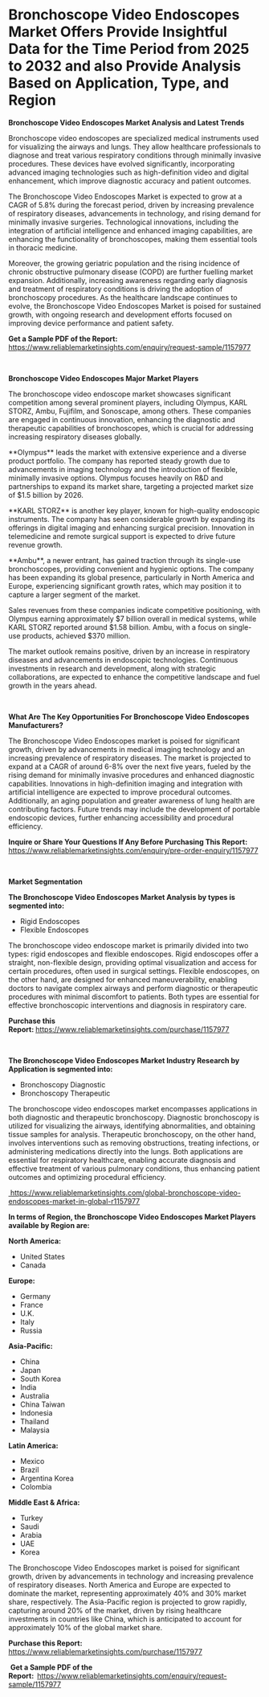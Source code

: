 <p><h1>Bronchoscope Video Endoscopes Market Offers Provide Insightful Data for the Time Period from 2025 to 2032 and also Provide Analysis Based on Application, Type, and Region</h1></p><p><strong>Bronchoscope Video Endoscopes Market Analysis and Latest Trends</strong></p>
<p><p>Bronchoscope video endoscopes are specialized medical instruments used for visualizing the airways and lungs. They allow healthcare professionals to diagnose and treat various respiratory conditions through minimally invasive procedures. These devices have evolved significantly, incorporating advanced imaging technologies such as high-definition video and digital enhancement, which improve diagnostic accuracy and patient outcomes.</p><p>The Bronchoscope Video Endoscopes Market is expected to grow at a CAGR of 5.8% during the forecast period, driven by increasing prevalence of respiratory diseases, advancements in technology, and rising demand for minimally invasive surgeries. Technological innovations, including the integration of artificial intelligence and enhanced imaging capabilities, are enhancing the functionality of bronchoscopes, making them essential tools in thoracic medicine. </p><p>Moreover, the growing geriatric population and the rising incidence of chronic obstructive pulmonary disease (COPD) are further fuelling market expansion. Additionally, increasing awareness regarding early diagnosis and treatment of respiratory conditions is driving the adoption of bronchoscopy procedures. As the healthcare landscape continues to evolve, the Bronchoscope Video Endoscopes Market is poised for sustained growth, with ongoing research and development efforts focused on improving device performance and patient safety.</p></p>
<p><strong>Get a Sample PDF of the Report:&nbsp;</strong> <a href="https://www.reliablemarketinsights.com/enquiry/request-sample/1157977?utm_campaign=3290&utm_medium=2&utm_source=Github&utm_content=ia&utm_term=14042025&utm_id=bronchoscope-video-endoscopes">https://www.reliablemarketinsights.com/enquiry/request-sample/1157977</a></p>
<p>&nbsp;</p>
<p><strong>Bronchoscope Video Endoscopes Major Market Players</strong></p>
<p><p>The bronchoscope video endoscope market showcases significant competition among several prominent players, including Olympus, KARL STORZ, Ambu, Fujifilm, and Sonoscape, among others. These companies are engaged in continuous innovation, enhancing the diagnostic and therapeutic capabilities of bronchoscopes, which is crucial for addressing increasing respiratory diseases globally.</p><p>**Olympus** leads the market with extensive experience and a diverse product portfolio. The company has reported steady growth due to advancements in imaging technology and the introduction of flexible, minimally invasive options. Olympus focuses heavily on R&D and partnerships to expand its market share, targeting a projected market size of $1.5 billion by 2026.</p><p>**KARL STORZ** is another key player, known for high-quality endoscopic instruments. The company has seen considerable growth by expanding its offerings in digital imaging and enhancing surgical precision. Innovation in telemedicine and remote surgical support is expected to drive future revenue growth.</p><p>**Ambu**, a newer entrant, has gained traction through its single-use bronchoscopes, providing convenient and hygienic options. The company has been expanding its global presence, particularly in North America and Europe, experiencing significant growth rates, which may position it to capture a larger segment of the market.</p><p>Sales revenues from these companies indicate competitive positioning, with Olympus earning approximately $7 billion overall in medical systems, while KARL STORZ reported around $1.58 billion. Ambu, with a focus on single-use products, achieved $370 million.</p><p>The market outlook remains positive, driven by an increase in respiratory diseases and advancements in endoscopic technologies. Continuous investments in research and development, along with strategic collaborations, are expected to enhance the competitive landscape and fuel growth in the years ahead.</p></p>
<p>&nbsp;</p>
<p><strong>What Are The Key Opportunities For Bronchoscope Video Endoscopes Manufacturers?</strong></p>
<p><p>The Bronchoscope Video Endoscopes market is poised for significant growth, driven by advancements in medical imaging technology and an increasing prevalence of respiratory diseases. The market is projected to expand at a CAGR of around 6-8% over the next five years, fueled by the rising demand for minimally invasive procedures and enhanced diagnostic capabilities. Innovations in high-definition imaging and integration with artificial intelligence are expected to improve procedural outcomes. Additionally, an aging population and greater awareness of lung health are contributing factors. Future trends may include the development of portable endoscopic devices, further enhancing accessibility and procedural efficiency.</p></p>
<p><strong>Inquire or Share Your Questions If Any Before Purchasing This Report:</strong> <a href="https://www.reliablemarketinsights.com/enquiry/pre-order-enquiry/1157977?utm_campaign=3290&utm_medium=2&utm_source=Github&utm_content=ia&utm_term=14042025&utm_id=bronchoscope-video-endoscopes">https://www.reliablemarketinsights.com/enquiry/pre-order-enquiry/1157977</a></p>
<p>&nbsp;</p>
<p><strong>Market Segmentation</strong></p>
<p><strong>The Bronchoscope Video Endoscopes Market Analysis by types is segmented into:</strong></p>
<p><ul><li>Rigid Endoscopes</li><li>Flexible Endoscopes</li></ul></p>
<p><p>The bronchoscope video endoscope market is primarily divided into two types: rigid endoscopes and flexible endoscopes. Rigid endoscopes offer a straight, non-flexible design, providing optimal visualization and access for certain procedures, often used in surgical settings. Flexible endoscopes, on the other hand, are designed for enhanced maneuverability, enabling doctors to navigate complex airways and perform diagnostic or therapeutic procedures with minimal discomfort to patients. Both types are essential for effective bronchoscopic interventions and diagnosis in respiratory care.</p></p>
<p><strong>Purchase this Report:&nbsp;</strong><a href="https://www.reliablemarketinsights.com/purchase/1157977?utm_campaign=3290&utm_medium=2&utm_source=Github&utm_content=ia&utm_term=14042025&utm_id=bronchoscope-video-endoscopes">https://www.reliablemarketinsights.com/purchase/1157977</a></p>
<p>&nbsp;</p>
<p><strong>The Bronchoscope Video Endoscopes Market Industry Research by Application is segmented into:</strong></p>
<p><ul><li>Bronchoscopy Diagnostic</li><li>Bronchoscopy Therapeutic</li></ul></p>
<p><p>The bronchoscope video endoscopes market encompasses applications in both diagnostic and therapeutic bronchoscopy. Diagnostic bronchoscopy is utilized for visualizing the airways, identifying abnormalities, and obtaining tissue samples for analysis. Therapeutic bronchoscopy, on the other hand, involves interventions such as removing obstructions, treating infections, or administering medications directly into the lungs. Both applications are essential for respiratory healthcare, enabling accurate diagnosis and effective treatment of various pulmonary conditions, thus enhancing patient outcomes and optimizing procedural efficiency.</p></p>
<p><a href="https://www.reliablemarketinsights.com/global-bronchoscope-video-endoscopes-market-in-global-r1157977?utm_campaign=3290&utm_medium=2&utm_source=Github&utm_content=ia&utm_term=14042025&utm_id=bronchoscope-video-endoscopes">&nbsp;https://www.reliablemarketinsights.com/global-bronchoscope-video-endoscopes-market-in-global-r1157977</a></p>
<p><strong>In terms of Region, the Bronchoscope Video Endoscopes Market Players available by Region are:</strong></p>
<p>
    <p> <strong> North America: </strong>
        <ul>
            <li>United States</li>
            <li>Canada</li>
        </ul>
        </p> 
    <p> <strong> Europe: </strong>
        <ul>
            <li>Germany</li>
            <li>France</li>
            <li>U.K.</li>
            <li>Italy</li>
            <li>Russia</li>
        </ul>
        </p> 
    <p> <strong> Asia-Pacific: </strong>
        <ul>
            <li>China</li>
            <li>Japan</li>
            <li>South Korea</li>
            <li>India</li>
            <li>Australia</li>
            <li>China Taiwan</li>
            <li>Indonesia</li>
            <li>Thailand</li>
            <li>Malaysia</li>
        </ul>
        </p> 
    <p> <strong> Latin America: </strong>
        <ul>
            <li>Mexico</li>
            <li>Brazil</li>
            <li>Argentina Korea</li>
            <li>Colombia</li>
        </ul>
        </p> 
    <p> <strong> Middle East & Africa: </strong>
        <ul>
            <li>Turkey</li>
            <li>Saudi</li>
            <li>Arabia</li>
            <li>UAE</li>
            <li>Korea</li>
        </ul>
    </p>
    </p>
<p><p>The Bronchoscope Video Endoscopes market is poised for significant growth, driven by advancements in technology and increasing prevalence of respiratory diseases. North America and Europe are expected to dominate the market, representing approximately 40% and 30% market share, respectively. The Asia-Pacific region is projected to grow rapidly, capturing around 20% of the market, driven by rising healthcare investments in countries like China, which is anticipated to account for approximately 10% of the global market share.</p></p>
<p><strong>Purchase this Report: </strong><a href="https://www.reliablemarketinsights.com/purchase/1157977?utm_campaign=3290&utm_medium=2&utm_source=Github&utm_content=ia&utm_term=14042025&utm_id=bronchoscope-video-endoscopes">https://www.reliablemarketinsights.com/purchase/1157977</a></p>
<p>&nbsp;<strong>Get a Sample PDF of the Report:&nbsp;&nbsp;</strong><a href="https://www.reliablemarketinsights.com/enquiry/request-sample/1157977?utm_campaign=3290&utm_medium=2&utm_source=Github&utm_content=ia&utm_term=14042025&utm_id=bronchoscope-video-endoscopes">https://www.reliablemarketinsights.com/enquiry/request-sample/1157977</a></p>
<p><strong></strong></p>
<p><p></p><p></p><p></p></p>